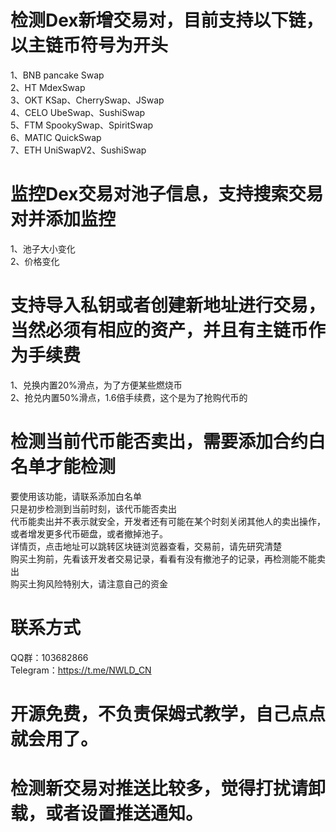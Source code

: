 # 检测Dex新增交易对，目前支持以下链，以主链币符号为开头
1、BNB pancake Swap<br/>
2、HT MdexSwap<br/>
3、OKT KSap、CherrySwap、JSwap<br/>
4、CELO UbeSwap、SushiSwap<br/>
5、FTM SpookySwap、SpiritSwap<br/>
6、MATIC QuickSwap<br/>
7、ETH UniSwapV2、SushiSwap<br/>
# 监控Dex交易对池子信息，支持搜索交易对并添加监控
1、池子大小变化<br/>
2、价格变化<br/>
# 支持导入私钥或者创建新地址进行交易，当然必须有相应的资产，并且有主链币作为手续费
1、兑换内置20%滑点，为了方便某些燃烧币<br/>
2、抢兑内置50%滑点，1.6倍手续费，这个是为了抢购代币的<br/>
# 检测当前代币能否卖出，需要添加合约白名单才能检测
要使用该功能，请联系添加白名单<br/>
只是初步检测到当前时刻，该代币能否卖出<br/>
代币能卖出并不表示就安全，开发者还有可能在某个时刻关闭其他人的卖出操作，或者增发更多代币砸盘，或者撤掉池子。<br/>
详情页，点击地址可以跳转区块链浏览器查看，交易前，请先研究清楚<br/>
购买土狗前，先看该开发者交易记录，看看有没有撤池子的记录，再检测能不能卖出<br/>
购买土狗风险特别大，请注意自己的资金<br/>
# 联系方式
QQ群：103682866<br/>
Telegram：https://t.me/NWLD_CN
# 开源免费，不负责保姆式教学，自己点点就会用了。
# 检测新交易对推送比较多，觉得打扰请卸载，或者设置推送通知。